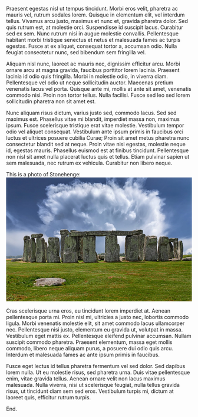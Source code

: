 Praesent egestas nisl ut tempus tincidunt. Morbi eros velit, pharetra ac mauris vel, rutrum sodales lorem. Quisque in elementum elit, vel interdum tellus. Vivamus arcu justo, maximus et nunc et, gravida pharetra dolor. Sed quis rutrum est, at molestie orci. Suspendisse id suscipit lacus. Curabitur sed ex sem. Nunc rutrum nisi in augue molestie convallis. Pellentesque habitant morbi tristique senectus et netus et malesuada fames ac turpis egestas. Fusce at ex aliquet, consequat tortor a, accumsan odio. Nulla feugiat consectetur nunc, sed bibendum sem fringilla vel.

Aliquam nisl nunc, laoreet ac mauris nec, dignissim efficitur arcu. Morbi ornare arcu at magna gravida, faucibus porttitor lorem lacinia. Praesent lacinia id odio quis fringilla. Morbi in molestie odio, in viverra diam. Pellentesque vel odio ut neque sollicitudin auctor. Maecenas pretium venenatis lacus vel porta. Quisque ante mi, mollis at ante sit amet, venenatis commodo nisi. Proin non tortor tellus. Nulla facilisi. Fusce sed leo sed lorem sollicitudin pharetra non sit amet est.

Nunc aliquam risus dictum, varius justo sed, commodo lacus. Sed sed maximus est. Phasellus vitae mi blandit, imperdiet massa non, maximus ipsum. Fusce scelerisque tristique erat vitae molestie. Vestibulum tempor odio vel aliquet consequat. Vestibulum ante ipsum primis in faucibus orci luctus et ultrices posuere cubilia Curae; Proin sit amet metus pharetra nunc consectetur blandit sed at neque. Proin vitae nisi egestas, molestie neque id, egestas mauris. Phasellus euismod est at finibus tincidunt. Pellentesque non nisl sit amet nulla placerat luctus quis et tellus. Etiam pulvinar sapien ut sem malesuada, nec rutrum ex vehicula. Curabitur non libero neque.

This is a photo of Stonehenge:  
![Badger](./assets/images/stonehenge-2287980_960_720.jpg "Stonehenge")  

Cras scelerisque urna eros, eu tincidunt lorem imperdiet at. Aenean pellentesque porta mi. Proin nisl mi, ultricies a justo nec, lobortis commodo ligula. Morbi venenatis molestie elit, sit amet commodo lacus ullamcorper nec. Pellentesque nisi justo, elementum eu gravida ut, volutpat in massa. Vestibulum eget mattis ex. Pellentesque eleifend pulvinar accumsan. Nullam suscipit commodo pharetra. Praesent elementum, massa eget mollis commodo, libero neque aliquam purus, a posuere dui odio quis arcu. Interdum et malesuada fames ac ante ipsum primis in faucibus.

Fusce eget lectus id tellus pharetra fermentum vel sed dolor. Sed dapibus lorem nulla. Ut eu molestie risus, sed pharetra urna. Duis vitae pellentesque enim, vitae gravida tellus. Aenean ornare velit non lacus maximus malesuada. Nulla viverra, nisi ut scelerisque feugiat, nulla tellus gravida risus, ut tincidunt diam sem sed eros. Vestibulum turpis mi, dictum at laoreet quis, efficitur rutrum turpis.

End.